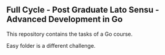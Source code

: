 ## Full Cycle - Post Graduate Lato Sensu - Advanced Development in Go

This repository contains the tasks of a Go course.

Easy folder is a different challenge.

